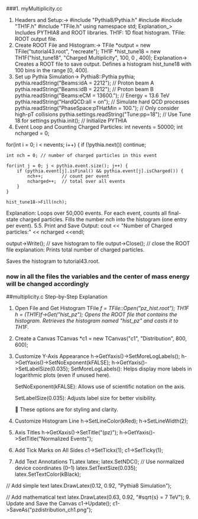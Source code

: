 ###1. myMultiplicity.cc
1. Headers and Setup:->
#include "Pythia8/Pythia.h"
#include <iostream>
#include "TH1F.h"
#include "TFile.h"
using namespace std; 
Explanation_>
Includes PYTHIA8 and ROOT libraries.
TH1F: 1D float histogram.
TFile: ROOT output file.
2. Create ROOT File and Histogram:->
TFile *output = new TFile("tutorial43.root", "recreate");
TH1F *hist_tune18 = new TH1F("hist_tune18", "Charged Multiplicity", 100, 0 , 400);
Explanation->
Creates a ROOT file to save output.
Defines a histogram hist_tune18 with 100 bins in the range [0, 400].
3. Set up Pythia Simulation->
Pythia8::Pythia pythia;
pythia.readString("Beams:idA = 2212");          // Proton beam A
pythia.readString("Beams:idB = 2212");          // Proton beam B
pythia.readString("Beams:eCM = 13600.");        // Energy = 13.6 TeV
pythia.readString("HardQCD:all = on");          // Simulate hard QCD processes
pythia.readString("PhaseSpace:pTHatMin = 100."); // Only consider high-pT collisions
pythia.settings.readString("Tune:pp=18");       // Use Tune 18 for settings
pythia.init();                                  // Initialize PYTHIA
4. Event Loop and Counting Charged Particles:
int nevents = 50000;
int ncharged = 0;

for(int i = 0; i < nevents; i++) {
    if (!pythia.next()) continue;

    int nch = 0; // number of charged particles in this event

    for(int j = 0; j < pythia.event.size(); j++) {
        if (pythia.event[j].isFinal() && pythia.event[j].isCharged()) {
            nch++;       // count per event
            ncharged++;  // total over all events
        }
    }

    hist_tune18->Fill(nch);
Explanation:
Loops over 50,000 events.
For each event, counts all final-state charged particles.
Fills the number nch into the histogram (one entry per event).
5.5. Print and Save Output:
cout << "Number of Charged particles:" << ncharged <<endl;

output->Write();  // save histogram to file
output->Close();  // close the ROOT file
explanation:
Prints total number of charged particles.

Saves the histogram to tutorial43.root.
 ### now in all the files the variables and the center of mass energy will be changed accordingly
 ##multiplicity.c
 Step-by-Step Explanation
1. Open File and Get Histogram
   TFile *f = TFile::Open("pz_hist.root");
   TH1F *h = (TH1F*)f->Get("hist_pz");
Opens the ROOT file that contains the histogram.
Retrieves the histogram named "hist_pz" and casts it to TH1F*.
2. Create a Canvas
   TCanvas *c1 = new TCanvas("c1", "Distribution", 800, 600);
3. Customize Y-Axis Appearance
   h->GetYaxis()->SetMoreLogLabels();
h->GetYaxis()->SetNoExponent(kFALSE);
h->GetYaxis()->SetLabelSize(0.035);
    SetMoreLogLabels(): Helps display more labels in logarithmic plots (even if unused here).

    SetNoExponent(kFALSE): Allows use of scientific notation on the axis.

    SetLabelSize(0.035): Adjusts label size for better visibility.

    🔸 These options are for styling and clarity.
4. Customize Histogram Line
   h->SetLineColor(kRed);
h->SetLineWidth(2);
5. Axis Titles
   h->GetXaxis()->SetTitle("(pz)");
h->GetYaxis()->SetTitle("Normalized Events");
7. Add Tick Marks on All Sides
   c1->SetTickx(1);
c1->SetTicky(1);
8. Add Text Annotations
   TLatex latex;
latex.SetNDC();  // Use normalized device coordinates (0–1)
latex.SetTextSize(0.035);
latex.SetTextColor(kBlack);

// Add simple text
latex.DrawLatex(0.12, 0.92, "Pythia8 Simulation");

// Add mathematical text
latex.DrawLatex(0.63, 0.92, "#sqrt{s} = 7 TeV");
9. Update and Save the Canvas
c1->Update();
c1->SaveAs("pzdistribution_ch1.png");

